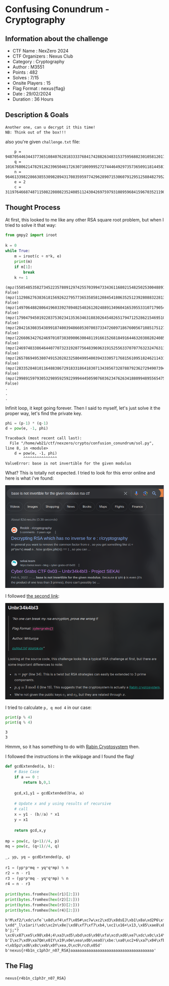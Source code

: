 # Confusing Conundrum - Cryptography
## Information about the challenge
- CTF Name : NexZero 2024
- CTF Organizers : Nexus Club
- Category : Cryptography
- Author : M3551
- Points : 482
- Solves : 7/15
- Onsite Players : 15
- Flag Format : nexus{flag}
- Date : 29/02/2024
- Duration : 36 Hours

## Description & Goals
```
Another one, can u decrypt it this time!
NB: Think out of the box!!!
```
also you're given `challenge.txt` file:
```
    p = 94870544634437736510840762818333376841742882634831537595688230105812017096483
    q = 101676806214782912623965046172630710699952727444649297357365091181445815602423
    n = 9646133982286638553098289431708359597742962890715306079129512588482795237366648221809435629553015394294363896520120846912509011493091398851884343959578309
    e = 2
    c = 3119764668748711508220808235240851124304269759793108959684159670352119046143946860636807179972066427531672558917069675705801167306575858295827566698345153
```
## Thought Process
At first, this looked to me like any other RSA square root problem, but when I tried to solve it that way:
```python
from gmpy2 import iroot

k = 0
while True:
    m = iroot(c + n*k, e)
    print(m)
    if m[1]:
        break
    k += 1
```
```
(mpz(55854853582734522357809129742557039947334361168021548250253004889121566333505), False)
(mpz(112986276383618156926227957736535858120845418063525123928088322813276018574322), False)
(mpz(149706488280641960339278940254026120248891349604165395533107179054588818400785), False)
(mpz(179047945019228375302341353634631883026454826517947125286215469510451993689209), False)
(mpz(204216308354389918740039486605307003733472609718676005671085175127705922660826), False)
(mpz(226606342762469701073838900630048119166152681849164463203802824085825767449523), False)
(mpz(246974833864644077073231920775648396963191525563370707763232476311983080919107), False)
(mpz(265786949538074915202823258049954003943330571768156109518246211431169390287958), False)
(mpz(283352848101164883867291833186418307134385673287887923627294907394128212079316), False)
(mpz(299891597930532989592592299944450590760362347626341880994895565475135095130693), False)
.
.
.
```
Infinit loop, it kept going forever.
Then I said to myself, let's just solve it the proper way, let's find the private key.

```python
phi = (p-1) * (q-1)
d = pow(e, -1, phi)
```
```
Traceback (most recent call last):
  File "/home/wb21/ctf/nexzero/crypto/confusion_conundrum/sol.py", line 8, in <module>
    d = pow(e, -1, phi)
        ^^^^^^^^^^^^^^^
ValueError: base is not invertible for the given modulus
```
What? This is totally not expected. I tried to look for this error online and here is what i've found: 

![](./screenshot1.png)

I followed [the second link](https://sekai.team/blog/cyber-grabs-ctf-0x03/unbr34k4bl3/):

![](./screenshot2.png)

I tried to calculate `p, q mod 4` in our case:
```python
print(p % 4)
print(q % 4)
```
```
3
3
```
Hmmm, so it has something to do with [Rabin Cryptosystem](https://en.wikipedia.org/wiki/Rabin_cryptosystem) then.

I followed the instructions in the wikipage and I found the flag!
```python
def gcdExtended(a, b): 
    # Base Case 
    if a == 0 : 
        return b,0,1
             
    gcd,x1,y1 = gcdExtended(b%a, a) 
     
    # Update x and y using results of recursive 
    # call 
    x = y1 - (b//a) * x1 
    y = x1 
     
    return gcd,x,y 
 
mp = pow(c, (p+1)//4, p)
mq = pow(c, (q+1)//4, q)

_, yp, yq = gcdExtended(p, q)

r1 = (yp*p*mq + yq*q*mp) % n
r2 = n - r1
r3 = (yp*p*mq - yq*q*mp) % n
r4 = n - r3

print(bytes.fromhex(hex(r1)[2:]))
print(bytes.fromhex(hex(r2)[2:]))
print(bytes.fromhex(hex(r3)[2:]))
print(bytes.fromhex(hex(r4)[2:]))
```
```
b'M\xf2/\xdc\xfe`\x8d\xf4\xf7\x05#\xc7w\xc2\xd3\x8dsEJ\xb1\x8a\xd2P6\xfe\xd6\xb6i\xa8[\xd2 \xdd"_l\x1ari!\xdc\xc2n\x8e|\xd8\xf7\xf7\xb4,\xc1\x16+\x13,\x85\xae8\xb5)\x8dfa\xf9'
b'j;"?\xc6\x87\xe5\x98\x84;4\xa3\xd5\xbd\xc6\x98\xfa\xcd\xd6\xe7\xdc\x0c\x14\x16\xec@I\x8c\xda`\x01s\xc7M\xc9r\xf1N\x94M\xf4\\xX\xb7t\x89\xa6b\xa5\x1b!\xc39D\xc5\xdfxuE7_\x04\xcc'
b'I\xc7\xd9\xa7Qm\x01Y\x19\x0e\xea\x0b\xeaO)\xbe:\xa0\xc2+6\xa7\x04\xfb\x97\xd5\x82\x95!Zr3C\x0e\xc7}\xaa_\x9c\x0eo\xbd\x85\x85\xd2\xec <\xb5pz\xd6\x8c\xeb\x0f\xea,O\xc9\rcd\x05d'
b'nexus{r4b1n_c1ph3r_n07_RSA}aaaaaaaaaaaaaaaaaaaaaaaaaaaaaaaaaaaaa'
```
## The Flag
```
nexus{r4b1n_c1ph3r_n07_RSA}
```